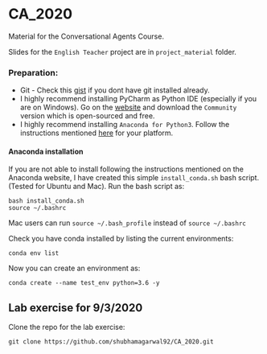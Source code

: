 # CA_2020
Material for the Conversational Agents Course.

Slides for the `English Teacher` project are in `project_material` folder.

### Preparation:

- Git - Check this [gist](https://gist.github.com/shubhamagarwal92/012034f23fc04a00897d8bd24a39f740) if you dont have git installed already.
- I highly recommend installing PyCharm as Python IDE (especially if you are on Windows). Go on the [website](https://www.jetbrains.com/pycharm/download/) and download the `Community` version which is open-sourced and free. 
- I highly recommend installing `Anaconda for Python3`. Follow the instructions mentioned [here](https://docs.anaconda.com/anaconda/install/) for your platform.

#### Anaconda installation 

If you are not able to install following the instructions mentioned on the Anaconda website, I have created this simple `install_conda.sh` bash script. (Tested for Ubuntu and Mac). Run the bash script as: 

```
bash install_conda.sh
source ~/.bashrc
```

Mac users can run `source ~/.bash_profile` instead of `source ~/.bashrc` 

Check you have conda installed by listing the current environments:

`conda env list`

Now you can create an environment as:

`conda create --name test_env python=3.6 -y`

## Lab exercise for 9/3/2020
Clone the repo for the lab exercise:

`git clone https://github.com/shubhamagarwal92/CA_2020.git`
